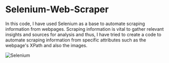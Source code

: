# Selenium-Web-Scraper
In this code, I have used Selenium as a base to automate scraping information from webpages. Scraping information is vital to gather relevant insights and sources for analysis and thus, I have tried to create a code to automate scraping information from specific attributes such as the webpage's XPath and also the images. 


![Selenium](https://user-images.githubusercontent.com/86308031/148085959-19fe3e8a-923f-44b0-b379-bee834f6ac55.png)

